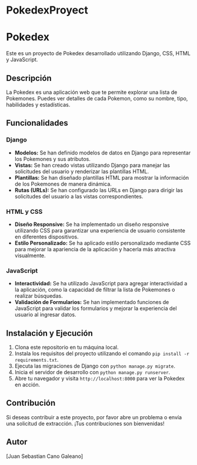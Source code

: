 # PokedexProyect

# Pokedex

Este es un proyecto de Pokedex desarrollado utilizando Django, CSS, HTML y JavaScript.

## Descripción

La Pokedex es una aplicación web que te permite explorar una lista de Pokemones. Puedes ver detalles de cada Pokemon, como su nombre, tipo, habilidades y estadísticas.

## Funcionalidades

### Django

- **Modelos:** Se han definido modelos de datos en Django para representar los Pokemones y sus atributos.
- **Vistas:** Se han creado vistas utilizando Django para manejar las solicitudes del usuario y renderizar las plantillas HTML.
- **Plantillas:** Se han diseñado plantillas HTML para mostrar la información de los Pokemones de manera dinámica.
- **Rutas (URLs):** Se han configurado las URLs en Django para dirigir las solicitudes del usuario a las vistas correspondientes.

### HTML y CSS

- **Diseño Responsive:** Se ha implementado un diseño responsive utilizando CSS para garantizar una experiencia de usuario consistente en diferentes dispositivos.
- **Estilo Personalizado:** Se ha aplicado estilo personalizado mediante CSS para mejorar la apariencia de la aplicación y hacerla más atractiva visualmente.

### JavaScript

- **Interactividad:** Se ha utilizado JavaScript para agregar interactividad a la aplicación, como la capacidad de filtrar la lista de Pokemones o realizar búsquedas.
- **Validación de Formularios:** Se han implementado funciones de JavaScript para validar los formularios y mejorar la experiencia del usuario al ingresar datos.

## Instalación y Ejecución

1. Clona este repositorio en tu máquina local.
2. Instala los requisitos del proyecto utilizando el comando `pip install -r requirements.txt`.
3. Ejecuta las migraciones de Django con `python manage.py migrate`.
4. Inicia el servidor de desarrollo con `python manage.py runserver`.
5. Abre tu navegador y visita `http://localhost:8000` para ver la Pokedex en acción.

## Contribución

Si deseas contribuir a este proyecto, por favor abre un problema o envía una solicitud de extracción. ¡Tus contribuciones son bienvenidas!

## Autor

[Juan Sebastian Cano Galeano]

